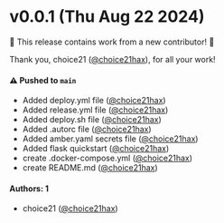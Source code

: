 # v0.0.1 (Thu Aug 22 2024)

:tada: This release contains work from a new contributor! :tada:

Thank you, choice21 ([@choice21hax](https://github.com/choice21hax)), for all your work!

#### ⚠️ Pushed to `main`

- Added deploy.yml file ([@choice21hax](https://github.com/choice21hax))
- Added release.yml file ([@choice21hax](https://github.com/choice21hax))
- Added deploy.sh file ([@choice21hax](https://github.com/choice21hax))
- Added .autorc file ([@choice21hax](https://github.com/choice21hax))
- Added amber.yaml secrets file ([@choice21hax](https://github.com/choice21hax))
- Added flask quickstart ([@choice21hax](https://github.com/choice21hax))
- create .docker-compose.yml ([@choice21hax](https://github.com/choice21hax))
- create README.md ([@choice21hax](https://github.com/choice21hax))

#### Authors: 1

- choice21 ([@choice21hax](https://github.com/choice21hax))
